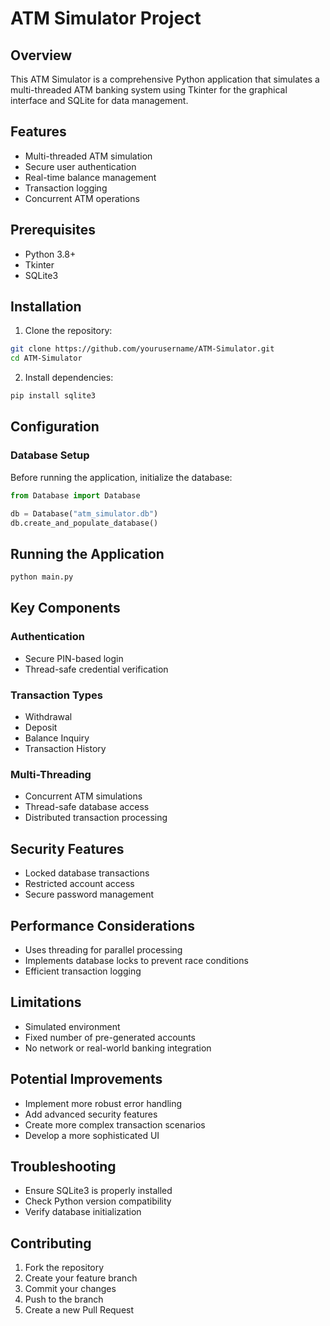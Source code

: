 # ATM Simulator Project

## Overview
This ATM Simulator is a comprehensive Python application that simulates a multi-threaded ATM banking system using Tkinter for the graphical interface and SQLite for data management.

## Features
- Multi-threaded ATM simulation
- Secure user authentication
- Real-time balance management
- Transaction logging
- Concurrent ATM operations

## Prerequisites
- Python 3.8+
- Tkinter
- SQLite3

## Installation

1. Clone the repository:
```bash
git clone https://github.com/yourusername/ATM-Simulator.git
cd ATM-Simulator
```

2. Install dependencies:
```bash
pip install sqlite3
```

## Configuration

### Database Setup
Before running the application, initialize the database:
```python
from Database import Database

db = Database("atm_simulator.db")
db.create_and_populate_database()
```

## Running the Application
```bash
python main.py
```
## Key Components

### Authentication
- Secure PIN-based login
- Thread-safe credential verification

### Transaction Types
- Withdrawal
- Deposit
- Balance Inquiry
- Transaction History

### Multi-Threading
- Concurrent ATM simulations
- Thread-safe database access
- Distributed transaction processing

## Security Features
- Locked database transactions
- Restricted account access
- Secure password management

## Performance Considerations
- Uses threading for parallel processing
- Implements database locks to prevent race conditions
- Efficient transaction logging

## Limitations
- Simulated environment
- Fixed number of pre-generated accounts
- No network or real-world banking integration

## Potential Improvements
- Implement more robust error handling
- Add advanced security features
- Create more complex transaction scenarios
- Develop a more sophisticated UI

## Troubleshooting
- Ensure SQLite3 is properly installed
- Check Python version compatibility
- Verify database initialization

## Contributing
1. Fork the repository
2. Create your feature branch
3. Commit your changes
4. Push to the branch
5. Create a new Pull Request
